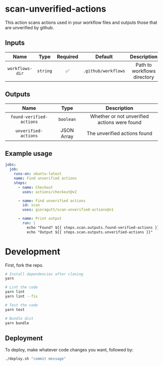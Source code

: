 # scan-unverified-actions

This action scans actions used in your workflow files and outputs those that are unverified by github.

## Inputs

|      Name       |   Type   | Required |       Default       |         Description         |
| :-------------: | :------: | :------: | :-----------------: | :-------------------------: |
| `workflows-dir` | `string` |    ✅    | `.github/workflows` | Path to workflows directory |

## Outputs

|           Name           |    Type    |                 Description                  |
| :----------------------: | :--------: | :------------------------------------------: |
| `found-verified-actions` | `boolean`  | Whether or not unverified actions were found |
|   `unverified-actions`   | JSON Array |         The unverified actions found         |

## Example usage

```yaml
jobs:
  job:
    runs-on: ubuntu-latest
    name: Find unverified actions
    steps:
      - name: Checkout
        uses: actions/checkout@v2

      - name: Find unverified actions
        id: scan
        uses: gioragutt/scan-unverified-actions@v1

      - name: Print output
        run: |
          echo "Found? ${{ steps.scan.outputs.found-verified-actions }}"
          echo "Output ${{ steps.scan.outputs.unverified-actions }}"
```

# Development

First, fork the repo.

```bash
# Install dependencies after cloning
yarn

# Lint the code
yarn lint
yarn lint --fix

# Test the code
yarn test

# Bundle dist
yarn bundle
```

## Deployment

To deploy, make whatever code changes you want, followed by:

```bash
./deploy.sh "commit message"
```
